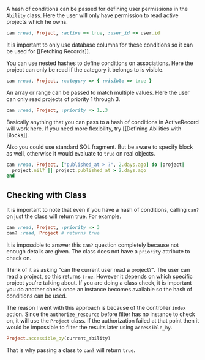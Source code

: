A hash of conditions can be passed for defining user permissions in the `Ability` class. Here the user will only have permission to read active projects which he owns.

```ruby
can :read, Project, :active => true, :user_id => user.id
```

It is important to only use database columns for these conditions so it can be used for [[Fetching Records]].

You can use nested hashes to define conditions on associations. Here the project can only be read if the category it belongs to is visible.

```ruby
can :read, Project, :category => { :visible => true }
```

An array or range can be passed to match multiple values. Here the user can only read projects of priority 1 through 3.

```ruby
can :read, Project, :priority => 1..3
```

Basically anything that you can pass to a hash of conditions in ActiveRecord will work here. If you need more flexibility, try [[Defining Abilities with Blocks]].

Also you could use standard SQL fragment. But be aware to specify block as well, otherwise it would evaluate to `true` on real objects.

```ruby
can :read, Project, ["published_at > ?", 2.days.ago] do |project|
  project.nil? || project.published_at > 2.days.ago
end
```

## Checking with Class

It is important to note that even if you have a hash of conditions, calling `can?` on just the class will return true. For example.

```ruby
can :read, Project, :priority => 3
can? :read, Project # returns true
```

It is impossible to answer this `can?` question completely because not enough details are given. The class does not have a `priority` attribute to check on.

Think of it as asking "can the current user read **a** project?". The user can read a project, so this returns `true`. However it depends on which specific project you're talking about. If you are doing a class check, it is important you do another check once an instance becomes available so the hash of conditions can be used.

The reason I went with this approach is because of the controller `index` action. Since the `authorize_resource` before filter has no instance to check on, it will use the `Project` class. If the authorization failed at that point then it would be impossible to filter the results later using `accessible_by`.

```ruby
Project.accessible_by(current_ability)
```

That is why passing a class to `can?` will return `true`.